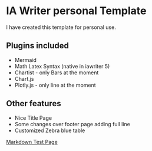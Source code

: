 # IA Writer personal Template
I have created this template for personal use.

## Plugins included
- Mermaid
- Math Latex Syntax (native in iawriter 5)
- Chartist - only Bars at the moment
- Chart.js
- Plotly.js - only line at the moment

## Other features
- Nice Title Page
- Some changes over footer page adding full line
- Customized Zebra blue table



[Markdown Test Page](https://raw.githubusercontent.com/f1se4/fiser_iatemplate/master/Contents/test.md)
